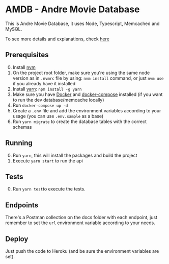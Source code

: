 # AMDB - Andre Movie Database

This is Andre Movie Database, it uses Node, Typescript, Memcached and MySQL.

To see more details and explanations, check [here](docs/explanations.md)

## Prerequisites

0. Install [nvm](https://github.com/creationix/nvm#installation)
0. On the project root folder, make sure you're using the same node version as in `.nvmrc` file by using: `nvm install` command, or just `nvm use` if you already have it installed
0. Install [yarn](https://yarnpkg.com): `npm install -g yarn`
0. Make sure you have [Docker](https://docs.docker.com/engine/installation/) and [docker-compose](https://docs.docker.com/compose/install/) installed (if you want to run the dev database/memcache locally)
0. Run `docker-compose up -d`
0. Create a `.env` file and add the environment variables according to your usage (you can use `.env.sample` as a base)
0. Run `yarn migrate` to create the database tables with the correct schemas

## Running

0. Run `yarn`, this will install the packages and build the project
0. Execute `yarn start` to run the api

## Tests

0. Run `yarn test`to execute the tests.

## Endpoints

There's a Postman collection on the docs folder with each endpoint, just remember to set the `url` environment variable according to your needs.

## Deploy

Just push the code to Heroku (and be sure the environment variables are set).